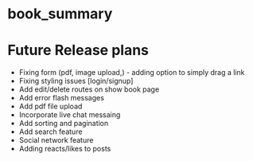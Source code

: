 # book_summary

# Future Release plans 
<ul>
  <li> Fixing form (pdf, image upload,) - adding option to simply drag a link </li>
  <li> Fixing styling issues [login/signup] </li>
<li>Add edit/delete routes on show book page </li>
<li> Add error flash messages </li>
<li> Add pdf file upload </li>
<li> Incorporate live chat messaing </li>
<li> Add sorting and pagination </li> 
<li> Add search feature </li>
<li> Social network feature </li>
<li> Adding reacts/likes to posts </li>
</ul>
